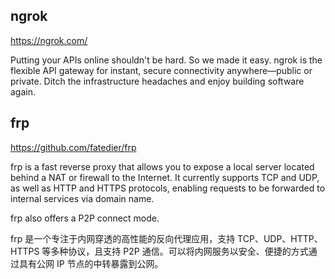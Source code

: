 ## ngrok

https://ngrok.com/

Putting your APIs online shouldn't be hard.
So we made it easy. ngrok is the flexible API gateway for instant, secure connectivity anywhere—public or private. Ditch the infrastructure headaches and enjoy building software again.

## frp

https://github.com/fatedier/frp

frp is a fast reverse proxy that allows you to expose a local server located behind a NAT or firewall to the Internet. It currently supports TCP and UDP, as well as HTTP and HTTPS protocols, enabling requests to be forwarded to internal services via domain name.

frp also offers a P2P connect mode.

frp 是一个专注于内网穿透的高性能的反向代理应用，支持 TCP、UDP、HTTP、HTTPS 等多种协议，且支持 P2P 通信。可以将内网服务以安全、便捷的方式通过具有公网 IP 节点的中转暴露到公网。

